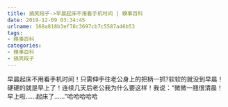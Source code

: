 ```yaml
---
title: 搞笑段子->早晨起床不用看手机时间 | 糗事百科
date: 2019-12-09 03:34:45
urlname: 168a818b3ef78c3697cb7c5587a46b53
tags: 
- 糗事百科
categories:
- 糗事百科
- 搞笑段子
---
```

早晨起床不用看手机时间！只需伸手往老公身上的把柄一抓?软软的就没到早晨！硬硬的就是早上了！连续几天后老公我为什么要这样！我说：“微微一翘很清晨！早上啦……起床了……”哈哈哈哈哈


